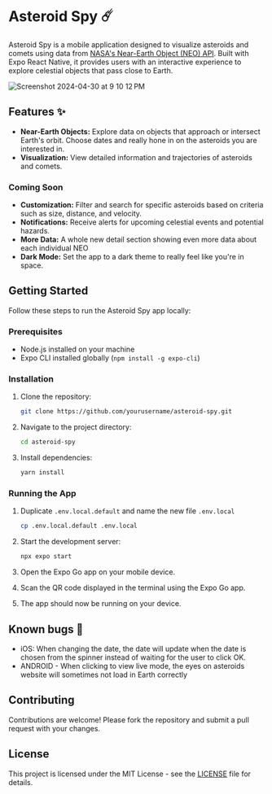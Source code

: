 # Asteroid Spy :comet:

Asteroid Spy is a mobile application designed to visualize asteroids and comets using data from [NASA's Near-Earth Object (NEO) API](https://api.nasa.gov/). Built with Expo React Native, it provides users with an interactive experience to explore celestial objects that pass close to Earth.

![Screenshot 2024-04-30 at 9 10 12 PM](https://github.com/oneill-c/asteroid-spy/assets/11299155/27ad83be-6a7c-463a-b4d2-736101710191)

## Features :sparkles:

- **Near-Earth Objects:** Explore data on objects that approach or intersect Earth's orbit. Choose dates and really hone in on the asteroids you are interested in.
- **Visualization:** View detailed information and trajectories of asteroids and comets.

### Coming Soon
- **Customization:** Filter and search for specific asteroids based on criteria such as size, distance, and velocity.
- **Notifications:** Receive alerts for upcoming celestial events and potential hazards.
- **More Data:** A whole new detail section showing even more data about each individual NEO
- **Dark Mode:** Set the app to a dark theme to really feel like you're in space.

## Getting Started

Follow these steps to run the Asteroid Spy app locally:

### Prerequisites

- Node.js installed on your machine
- Expo CLI installed globally (`npm install -g expo-cli`)

### Installation

1. Clone the repository:

   ```bash
   git clone https://github.com/yourusername/asteroid-spy.git
   ```

2. Navigate to the project directory:

   ```bash
   cd asteroid-spy
   ```

3. Install dependencies:

   ```bash
   yarn install
   ```

### Running the App

1. Duplicate `.env.local.default` and name the new file `.env.local`
   ```bash
   cp .env.local.default .env.local
   ```

3. Start the development server:

   ```bash
   npx expo start
   ```

4. Open the Expo Go app on your mobile device.

5. Scan the QR code displayed in the terminal using the Expo Go app.

6. The app should now be running on your device.

## Known bugs 🐛
* iOS: When changing the date, the date will update when the date is chosen from the spinner instead of waiting for the user to click OK.
* ANDROID - When clicking to view live mode, the eyes on asteroids website will sometimes not load in Earth correctly

## Contributing

Contributions are welcome! Please fork the repository and submit a pull request with your changes.

## License

This project is licensed under the MIT License - see the [LICENSE](LICENSE) file for details.
